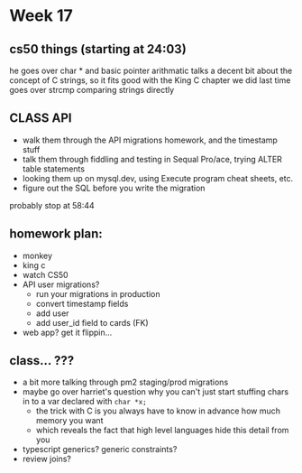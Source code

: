 # Week 17

## cs50 things (starting at 24:03)

he goes over char * and basic pointer arithmatic
talks a decent bit about the concept of C strings, so it fits good with the King C chapter we did last time
goes over strcmp comparing strings directly 

## CLASS API
- walk them through the API migrations homework, and the timestamp stuff
- talk them through fiddling and testing in Sequal Pro/ace, trying ALTER table statements
- looking them up on mysql.dev, using Execute program cheat sheets, etc. 
- figure out the SQL before you write the migration

probably stop at 58:44

## homework plan:

- monkey
- king c
- watch CS50
- API user migrations?
  - run your migrations in production
  - convert timestamp fields
  - add user
  - add user_id field to cards (FK)
- web app? get it flippin...

## class... ???

- a bit more talking through pm2 staging/prod migrations
- maybe go over harriet's question why you can't just start stuffing chars in to a var declared with `char *x;`
  - the trick with C is you always have to know in advance how much memory you want
  - which reveals the fact that high level languages hide this detail from you
- typescript generics? generic constraints?
- review joins?
